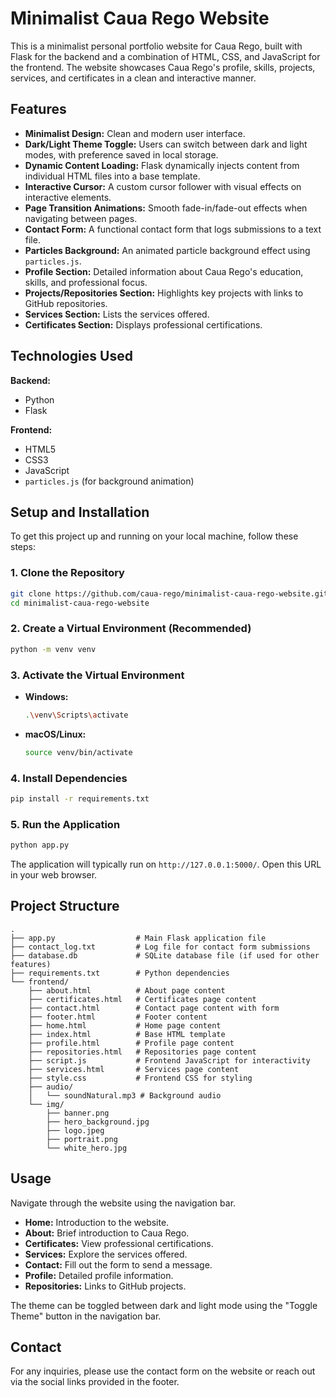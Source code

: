 # Minimalist Caua Rego Website

This is a minimalist personal portfolio website for Caua Rego, built with Flask for the backend and a combination of HTML, CSS, and JavaScript for the frontend. The website showcases Caua Rego's profile, skills, projects, services, and certificates in a clean and interactive manner.

## Features

*   **Minimalist Design:** Clean and modern user interface.
*   **Dark/Light Theme Toggle:** Users can switch between dark and light modes, with preference saved in local storage.
*   **Dynamic Content Loading:** Flask dynamically injects content from individual HTML files into a base template.
*   **Interactive Cursor:** A custom cursor follower with visual effects on interactive elements.
*   **Page Transition Animations:** Smooth fade-in/fade-out effects when navigating between pages.
*   **Contact Form:** A functional contact form that logs submissions to a text file.
*   **Particles Background:** An animated particle background effect using `particles.js`.
*   **Profile Section:** Detailed information about Caua Rego's education, skills, and professional focus.
*   **Projects/Repositories Section:** Highlights key projects with links to GitHub repositories.
*   **Services Section:** Lists the services offered.
*   **Certificates Section:** Displays professional certifications.

## Technologies Used

**Backend:**
*   Python
*   Flask

**Frontend:**
*   HTML5
*   CSS3
*   JavaScript
*   `particles.js` (for background animation)

## Setup and Installation

To get this project up and running on your local machine, follow these steps:

### 1. Clone the Repository

```bash
git clone https://github.com/caua-rego/minimalist-caua-rego-website.git
cd minimalist-caua-rego-website
```

### 2. Create a Virtual Environment (Recommended)

```bash
python -m venv venv
```

### 3. Activate the Virtual Environment

*   **Windows:**
    ```bash
    .\venv\Scripts\activate
    ```
*   **macOS/Linux:**
    ```bash
    source venv/bin/activate
    ```

### 4. Install Dependencies

```bash
pip install -r requirements.txt
```

### 5. Run the Application

```bash
python app.py
```

The application will typically run on `http://127.0.0.1:5000/`. Open this URL in your web browser.

## Project Structure

```
.
├── app.py                  # Main Flask application file
├── contact_log.txt         # Log file for contact form submissions
├── database.db             # SQLite database file (if used for other features)
├── requirements.txt        # Python dependencies
└── frontend/
    ├── about.html          # About page content
    ├── certificates.html   # Certificates page content
    ├── contact.html        # Contact page content with form
    ├── footer.html         # Footer content
    ├── home.html           # Home page content
    ├── index.html          # Base HTML template
    ├── profile.html        # Profile page content
    ├── repositories.html   # Repositories page content
    ├── script.js           # Frontend JavaScript for interactivity
    ├── services.html       # Services page content
    ├── style.css           # Frontend CSS for styling
    ├── audio/
    │   └── soundNatural.mp3 # Background audio
    └── img/
        ├── banner.png
        ├── hero_background.jpg
        ├── logo.jpeg
        ├── portrait.png
        └── white_hero.jpg
```

## Usage

Navigate through the website using the navigation bar.
*   **Home:** Introduction to the website.
*   **About:** Brief introduction to Caua Rego.
*   **Certificates:** View professional certifications.
*   **Services:** Explore the services offered.
*   **Contact:** Fill out the form to send a message.
*   **Profile:** Detailed profile information.
*   **Repositories:** Links to GitHub projects.

The theme can be toggled between dark and light mode using the "Toggle Theme" button in the navigation bar.

## Contact

For any inquiries, please use the contact form on the website or reach out via the social links provided in the footer.
